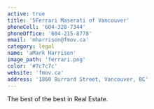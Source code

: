 ```yaml
---
active: true
title: '5Ferrari Maserati of Vancouver'
phoneCell: '604-328-7344'
phoneOffice: '604-215-8778'
email: 'mharrison@fmov.ca'
category: legal
name: 'aMark Harrison'
image_path: 'ferrari.png'
color: '#7c7c7c'
website: 'fmov.ca'
address: '1860 Burrard Street, Vancouver, BC'
---
```


The best of the best in Real Estate.
